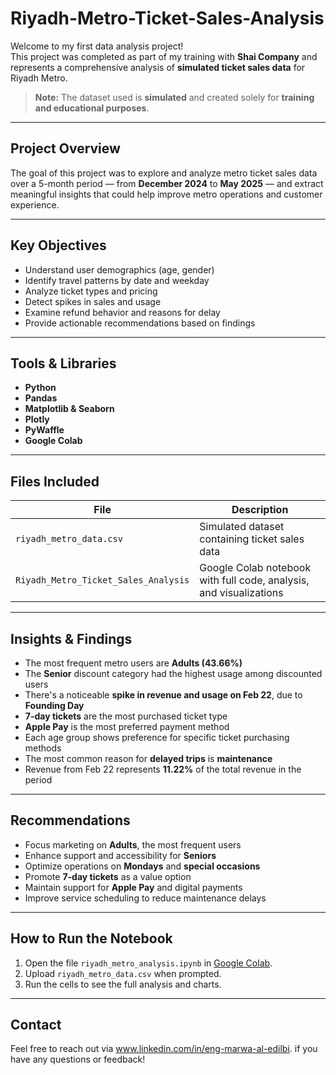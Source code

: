 # Riyadh-Metro-Ticket-Sales-Analysis


Welcome to my first data analysis project!  
This project was completed as part of my training with **Shai Company** and represents a comprehensive analysis of **simulated ticket sales data** for Riyadh Metro.

> **Note:** The dataset used is **simulated** and created solely for **training and educational purposes**.

---

## Project Overview

The goal of this project was to explore and analyze metro ticket sales data over a 5-month period — from **December 2024** to **May 2025** — and extract meaningful insights that could help improve metro operations and customer experience.

---

## Key Objectives

- Understand user demographics (age, gender)
- Identify travel patterns by date and weekday
- Analyze ticket types and pricing
- Detect spikes in sales and usage
- Examine refund behavior and reasons for delay
- Provide actionable recommendations based on findings

---

## Tools & Libraries

- **Python**
- **Pandas**
- **Matplotlib & Seaborn**
- **Plotly**
- **PyWaffle**
- **Google Colab**

---

## Files Included

| File | Description |
|------|-------------|
| `riyadh_metro_data.csv` | Simulated dataset containing ticket sales data |
| `Riyadh_Metro_Ticket_Sales_Analysis` | Google Colab notebook with full code, analysis, and visualizations |

---

## Insights & Findings

- The most frequent metro users are **Adults (43.66%)**
- The **Senior** discount category had the highest usage among discounted users
- There's a noticeable **spike in revenue and usage on Feb 22**, due to **Founding Day**
- **7-day tickets** are the most purchased ticket type
- **Apple Pay** is the most preferred payment method
- Each age group shows preference for specific ticket purchasing methods
- The most common reason for **delayed trips** is **maintenance**
- Revenue from Feb 22 represents **11.22%** of the total revenue in the period

---

## Recommendations

- Focus marketing on **Adults**, the most frequent users
- Enhance support and accessibility for **Seniors**
- Optimize operations on **Mondays** and **special occasions**
- Promote **7-day tickets** as a value option
- Maintain support for **Apple Pay** and digital payments
- Improve service scheduling to reduce maintenance delays

---

## How to Run the Notebook

1. Open the file `riyadh_metro_analysis.ipynb` in [Google Colab](https://colab.research.google.com/).
2. Upload `riyadh_metro_data.csv` when prompted.
3. Run the cells to see the full analysis and charts.

---

## Contact

Feel free to reach out via www.linkedin.com/in/eng-marwa-al-edilbi. if you have any questions or feedback!

